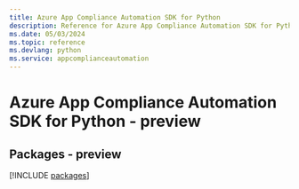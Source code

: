```yaml
---
title: Azure App Compliance Automation SDK for Python
description: Reference for Azure App Compliance Automation SDK for Python
ms.date: 05/03/2024
ms.topic: reference
ms.devlang: python
ms.service: appcomplianceautomation
---
```

# Azure App Compliance Automation SDK for Python - preview
## Packages - preview
[!INCLUDE [packages](app-compliance-automation-index.md)]
